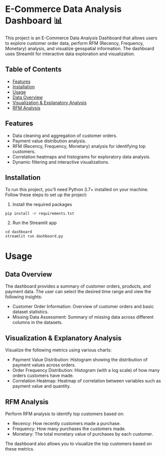 # E-Commerce Data Analysis Dashboard 📊

This project is an E-Commerce Data Analysis Dashboard that allows users to explore customer order data, perform RFM (Recency, Frequency, Monetary) analysis, and visualize geospatial information. The dashboard uses Streamlit for interactive data exploration and visualization.

## Table of Contents
- [Features](#features)
- [Installation](#installation)
- [Usage](#usage)
- [Data Overview](#data-overview)
- [Visualization & Explanatory Analysis](#visualization--explanatory-analysis)
- [RFM Analysis](#rfm-analysis)

## Features
- Data cleaning and aggregation of customer orders.
- Payment value distribution analysis.
- RFM (Recency, Frequency, Monetary) analysis for identifying top customers.
- Correlation heatmaps and histograms for exploratory data analysis.
- Dynamic filtering and interactive visualizations.

## Installation
To run this project, you'll need Python 3.7+ installed on your machine. Follow these steps to set up the project:
1. Install the required packages
```
pip install -r requirements.txt
```
2. Run the Streamlit app
```
cd dashboard
streamlit run dashboard.py
```

# Usage
## Data Overview
The dashboard provides a summary of customer orders, products, and payment data. The user can select the desired time range and view the following insights:

- Customer Order Information: Overview of customer orders and basic dataset statistics.
- Missing Data Assessment: Summary of missing data across different columns in the datasets.

## Visualization & Explanatory Analysis
Visualize the following metrics using various charts:

- Payment Value Distribution: Histogram showing the distribution of payment values across orders.
- Order Frequency Distribution: Histogram (with a log scale) of how many orders customers have made.
- Correlation Heatmap: Heatmap of correlation between variables such as payment value and quantity.

## RFM Analysis
Perform RFM analysis to identify top customers based on:

- Recency: How recently customers made a purchase.
- Frequency: How many purchases the customers made.
- Monetary: The total monetary value of purchases by each customer.

The dashboard also allows you to visualize the top customers based on these metrics.
